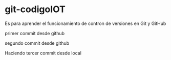 # git-codigoIOT
Es para aprender el funcionamiento de contron de versiones en Git y GitHub

primer commit desde github 


segundo commit desde github 


Haciendo tercer commit desde local
